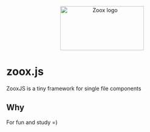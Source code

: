 <p align="center">
  <a href="https://arte0s.github.io/zoox">
    <a href="https://arte0s.github.io/zoox"><img src="https://arte0s.github.io/zoox/logo.svg" width="220" height="116" alt="Zoox logo"></a>
  </a>
</p>

# zoox.js

ZooxJS is a tiny framework for single file components

## Why

For fun and study =)
